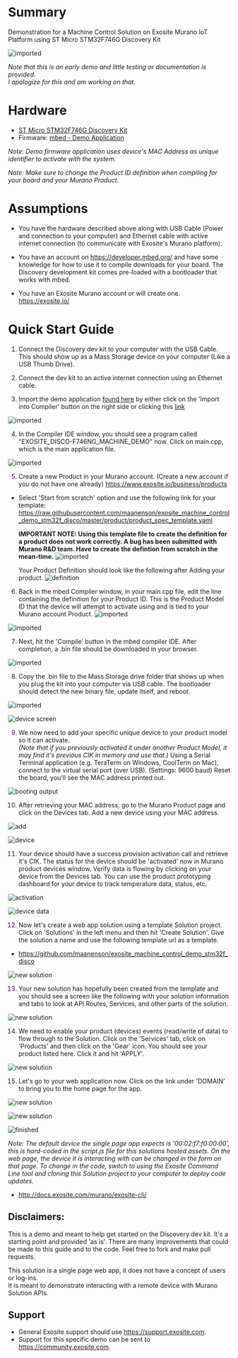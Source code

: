# Summary
Demonstration for a Machine Control Solution on Exosite Murano IoT Platform using ST Micro STM32F746G Discovery Kit

![imported](readme_assets/screen_shot_kit_and_browser.jpg)

*Note that this is an early demo and little testing or documentation is provided.  
I apologize for this and am working on that.*

# Hardware
* [ST Micro STM32F746G Discovery Kit](http://www.st.com/content/st_com/en/products/evaluation-tools/product-evaluation-tools/mcu-eval-tools/stm32-mcu-eval-tools/stm32-mcu-discovery-kits/32f746gdiscovery.html?icmp=pf261641_pron_pr-massmarket_jun2015&sc=stm32f7discovery-pr)
* Firmware: [mbed - Demo Application](https://developer.mbed.org/users/maanenson/code/EXOSITE_DISCO-F746NG_MACHINE_DEMO/)

*Note: Demo firmware application uses device's MAC Address as unique identifier to activate with the system.*

*Note: Make sure to change the Product ID definition when compiling for your board and your Murano Product.*

# Assumptions
- You have the hardware described above along with USB Cable (Power and connection to your computer) and Ethernet cable with active internet connection (to communicate with Exosite's Murano platform).  

- You have an account on https://developer.mbed.org/ and have some knowledge for how to use it to compile downloads for your board.  The Discovery development kit comes pre-loaded with a bootloader that works with mbed.

- You have an Exosite Murano account or will create one. https://exosite.io/

# Quick Start Guide

1. Connect the Discovery dev kit to your computer with the USB Cable.  This should show up as a Mass Storage device on  your computer (Like a USB Thumb Drive).  

2. Connect the dev kit to an active internet connection using an Ethernet cable.

3. Import the demo application
  [found here](https://developer.mbed.org/users/maanenson/code/EXOSITE_DISCO-F746NG_MACHINE_DEMO/) by either click on the 'Import into Compiler' button on the right side or clicking this [link](https://developer.mbed.org/compiler/#import:/users/maanenson/code/EXOSITE_DISCO-F746NG_MACHINE_DEMO/)

  ![imported](readme_assets/import_into_compiler.png)

4. In the Compiler IDE window, you should see a program called "EXOSITE_DISCO-F746NG_MACHINE_DEMO" now.  Click on main.cpp, which is the main application file.

  ![imported](readme_assets/imported_program_in_mbed.png)

5. Create a new Product in your Murano account. (Create a new account if you do not have one already) https://www.exosite.io/business/products

  - Select 'Start from scratch' option and use the following link for your template: https://raw.githubusercontent.com/maanenson/exosite_machine_control_demo_stm32f_disco/master/product/product_spec_template.yaml

    **IMPORTANT NOTE: Using this template file to create the definition for a product does not  work correctly.  A bug has been submitted with Murano R&D team.  Have to create the defintion from scratch in the mean-time.**
    ![imported](readme_assets/create_product.png)

    Your Product Definition should look like the following after Adding your product.
    ![definition](readme_assets/product_definition.png)

6. Back in the mbed Compiler window, in your main.cpp file, edit the line containing the definition for your Product ID.  This is the Product Model ID that the device will attempt to activate using and is tied to your Murano account Product.
  ![imported](readme_assets/your_product.png)

  ![imported](readme_assets/edit_productid.png)

7. Next, hit the 'Compile' button in the mbed compiler IDE.  After completion, a .bin file should be downloaded in your browser.

  ![imported](readme_assets/compiling.png)

8. Copy the .bin file to the Mass Storage drive folder that shows up when you plug the kit into your computer via USB cable.  The bootloader should detect the new binary file, update itself, and reboot.  

  ![imported](readme_assets/copy_bin_file_to_device.png)

  ![device screen](readme_assets/screen_shot_kit.jpg)

9. We now need to add your specific unique device to your product model so it can activate.     
  *(Note that if you previously activated it under another Product Model, it may find it's previous CIK in memory and use that.)*
  Using a Serial Terminal application (e.g. TeraTerm on Windows, CoolTerm on Mac), connect to the virtual serial port (over USB).  (Settings: 9600 baud)
  Reset the board, you'll see the MAC address printed out.

  ![booting output](readme_assets/booting_without_activation.png)

10. After retrieving your MAC address, go to the Murano Product page and click on the Devices tab.  Add a new device using your MAC address.

  ![add](readme_assets/add_new_device.png)

  ![device](readme_assets/device_added.png)

11. Your device should have a success provision activation call and retrieve it's CIK.  The status for the device should be 'activated' now in Murano product devices window.  Verify data is flowing by clicking on your device from the Devices tab.  You can use the product prototyping dashboard for your device to track temperature data, status, etc.

  ![activation](readme_assets/activation_success.png)

  ![device data](readme_assets/device_data.png)

12. Now let's create a web app solution using a template Solution project.  Click on 'Solutions' in the left menu and then hit 'Create Solution'.  Give the solution a name and use the following template url as a template.
  * https://github.com/maanenson/exosite_machine_control_demo_stm32f_disco

  ![new solution](readme_assets/new_solution.png)

13.  Your new solution has hopefully been created from the template and you should see a screen like the following with your solution information and tabs to look at API Routes, Services, and other parts of the solution.

  ![new solution](readme_assets/solution_created.png)

14. We need to enable your product (devices) events (read/write of data) to flow through to the Solution.  Click on the 'Services' tab, click on 'Products' and then click on the 'Gear' icon.  You should see your product listed here.  Click it and hit 'APPLY'.

  ![new solution](readme_assets/enable_product_services.png)

15. Let's go to your web application now.  Click on the link under 'DOMAIN' to bring you to the home page for the app.  

  ![new solution](readme_assets/app_link.png)

  ![new solution](readme_assets/web_app.png)

  ![finished](readme_assets/screen_shot_kit_and_browser.jpg)

  *Note: The default device the single page app expects is '00:02:f7:f0:00:00', this is hard-coded in the script.js file for this solutions hosted assets.  On the web page, the device it is interacting with can be changed in the form on that page.  To change in the code, switch to using the Exosite Command Line tool and cloning this Solution project to your computer to deploy code updates.*

  * http://docs.exosite.com/murano/exosite-cli/



## Disclaimers:
This is a demo and meant to help get started on the Discovery dev kit.  It's a starting point and provided 'as is'.  There are many improvements that could be made to this guide and to the code.  Feel free to fork and make pull requests.  

This solution is a single page web app, it does not have a concept of users or log-ins.  
It is meant to demonstrate interacting with a remote device with Murano Solution APIs.

## Support
* General Exosite support should use https://support.exosite.com.
* Support for this specific demo can be sent to https://community.exosite.com.
